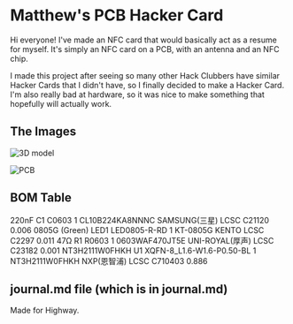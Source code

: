 # Matthew's PCB Hacker Card

Hi everyone! I've made an NFC card that would basically act as a resume for myself. It's simply an NFC card on a PCB, with an antenna and an NFC chip.

I made this project after seeing so many other Hack Clubbers have similar Hacker Cards that I didn't have, so I finally decided to make a Hacker Card. I'm also really bad at hardware, so it was nice to make something that hopefully will actually work.

## The Images

![3D model](https://hc-cdn.hel1.your-objectstorage.com/s/v3/cb297dc3b184ee95c8c78af23dcd11fe522cd1a1_screenshot_2025-07-10_at_1.00.47___pm.png)

![PCB](https://hc-cdn.hel1.your-objectstorage.com/s/v3/1515ea86d9f57290ed67103ec5178737cb7feff3_screenshot_2025-07-10_at_1.20.12___pm.png)

## BOM Table

220nF	C1	C0603	1	CL10B224KA8NNNC	SAMSUNG(三星)	LCSC	C21120	0.006
0805G (Green)	LED1	LED0805-R-RD	1	KT-0805G	KENTO	LCSC	C2297	0.011
47Ω	R1	R0603	1	0603WAF470JT5E	UNI-ROYAL(厚声)	LCSC	C23182	0.001
NT3H2111W0FHKH	U1	XQFN-8_L1.6-W1.6-P0.50-BL	1	NT3H2111W0FHKH	NXP(恩智浦)	LCSC	C710403	0.886

## journal.md file (which is in journal.md)

Made for Highway.
